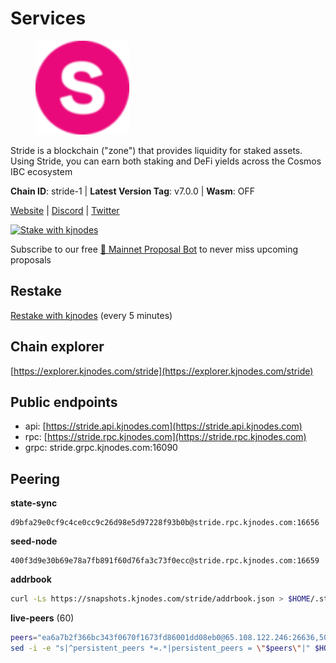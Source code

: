 # Services

<figure><img src="https://raw.githubusercontent.com/kj89/cosmos-images/main/logos/stride.png" width="150" alt=""><figcaption></figcaption></figure>

Stride is a blockchain ("zone") that provides liquidity for staked assets.  Using Stride, you can earn both staking and DeFi yields across the Cosmos IBC ecosystem

**Chain ID**: stride-1 | **Latest Version Tag**: v7.0.0 | **Wasm**: OFF

[Website](https://stride.zone) | [Discord](https://discord.gg/mzQZ8dAE7u) | [Twitter](https://twitter.com/stride_zone)

[![Stake with kjnodes](https://i.ibb.co/cr44Q8j/button-stake-with-kjnodes.png)](https://restake.app/stride/stridevaloper1j8gkhtllnp252l6g6zwzea30e7pvzqttr9768n)

Subscribe to our free [🤖 Mainnet Proposal Bot](https://t.me/kjnodes_proposal_bot) to never miss upcoming proposals

## Restake

[Restake with kjnodes](https://restake.app/stride/stridevaloper1j8gkhtllnp252l6g6zwzea30e7pvzqttr9768n) (every 5 minutes)
## Chain explorer
[https://explorer.kjnodes.com/stride](https://explorer.kjnodes.com/stride)

## Public endpoints

* api: [https://stride.api.kjnodes.com](https://stride.api.kjnodes.com)
* rpc: [https://stride.rpc.kjnodes.com](https://stride.rpc.kjnodes.com)
* grpc: stride.grpc.kjnodes.com:16090

## Peering

**state-sync**

```text
d9bfa29e0cf9c4ce0cc9c26d98e5d97228f93b0b@stride.rpc.kjnodes.com:16656
```

**seed-node**

```text
400f3d9e30b69e78a7fb891f60d76fa3c73f0ecc@stride.rpc.kjnodes.com:16659
```

**addrbook**
```bash
curl -Ls https://snapshots.kjnodes.com/stride/addrbook.json > $HOME/.stride/config/addrbook.json
```

**live-peers** (60)
```bash
peers="ea6a7b2f366bc343f0670f1673fd86001dd08eb0@65.108.122.246:26636,5093547fdf0430143ac66b4ee55d80e6542a6c10@217.174.247.163:26656,87a7a8cc67967d0ede5d68a1477c44a40a8705f7@108.165.178.242:26653,20f56a68a04eedc764b7e1b87b7032a50b9d4fe9@51.81.155.97:10456,d9bfa29e0cf9c4ce0cc9c26d98e5d97228f93b0b@65.109.88.38:16656,d36ac7580cc8907a00b0add8c3b047caea6df4ed@107.155.67.202:26636,04b797b5a56fb939a97a3c7d9c3230d09b85e8d7@93.189.30.118:26656,05eec003db41d7ff47a317ef59f83e31bdca23c3@78.107.234.44:26656,5383a21cf2d5e513aea2c3e430133f31aa2e5d00@138.201.32.103:26656,748d1362c37b6267393b9fbf5fbe1191e75e2539@65.109.52.178:26656,44e797771bff124693e63a8ec331d42873cf2ae2@95.217.202.49:35656,d77e7918b9f9e21ee60a8e03075ca3e5f7353912@162.55.4.253:26656,1483ddbd1ba369c01d5496877314ed1b09bd9cc3@65.21.189.221:12256,ade7d4d0009c7725ee991b8c40a7f646f76bf1e3@149.102.140.108:26656,e726816f42831689eab9378d5d577f1d06d25716@176.9.188.21:26656,9ee75491e354965d8bfd8434aa093f8613bc1dce@65.108.238.103:12256,e1b058e5cfa2b836ddaa496b10911da62dcf182e@138.201.8.248:26656,df43d9a9490495aa528431077b526eabeec46b52@95.217.197.100:26653,cc35475fe1f7c345af0ea8a692f3b4b41c8f12a2@116.202.36.240:10156,e821acdaf0c7a3c60ea3cd4eb4a98a62dad06f58@43.201.12.41:26656,6cceba286b498d4a1931f85e35ea0fa433373057@78.47.208.99:26656,89757803f40da51678451735445ad40d5b15e059@169.155.168.67:26656,a3f95b0b15c31a68a7535f6068c4e14b95e90dcf@65.109.92.240:21016,3a75e5c30eb6b7f56fe3dbcc968abc44db569389@65.108.202.143:26656,a757fc9ea95a7f643d392ec9fdaa31cbf06e76d9@195.3.221.21:12256,233e06cfa51d53e186afe032e848f5c9f5cd4a01@83.171.248.3:26656,6831d67983cf5ebcb44da01737ccd6ccbd15c08e@193.70.47.90:12256,82588f011491c6100d922d133f52fc23460b9231@135.181.67.235:26656,9854daeb5414cc415baaedc4cef000faf5e24f85@45.143.196.110:12256,bf9168fbcc7250c7c5b9d8080cd4eeee6e399913@95.214.53.214:26886,ed857708c330334e1e62751470d6ecddf0397459@65.109.69.59:12256,f60ab431d5e426e2d09cb76ba024a26a882826e5@34.173.31.167:26656,e3fa889e5d0ab82418231e2de462cd79dace1f47@65.108.201.167:31656,bf77a8579431d8525e88e5a9e8823db1144b1441@65.109.69.154:31656,8fff37214fb0ef622f1c09dccb22d6321e004c3e@109.123.242.163:50056,463b1dc6903455575079572fb23407be586f2a4b@185.16.39.37:26656,1ec2a654e00e22279ee50f13f074f2bce7218681@15.235.114.194:10156,005a2f2a92d5bbf5f9376a8d2bd8b1f7ec0e4bf2@35.224.198.112:26656,950da031d9536b9fbd0e9f0c70d65740d11d0111@192.118.76.199:26626,0198f6d3ebe7bed4d176558a2ce8d341531f3e7b@74.80.183.130:26653,8d7d0f32d53467c4d5e8871faf4ec58ea970fed2@157.90.179.182:26456,f8e2f80a8c58e6f53cc4940f5f1eac55c9067480@35.213.184.121:26656,a69704ad35dea3df36a169a823203bb1fec26f83@65.109.82.106:16656,0393c19b176d1cf8bc560c5a8fa990301deb1a7e@95.217.126.187:26656,d2247f7b919f0781c90ee61958d7044665a22d38@169.155.44.213:26656,cd680cc992983e5c8244b5529034a2e362e7a6d3@93.159.134.157:26656,18704d8ffb35d412adb3fb8eea62c894cf175e75@86.48.26.130:26656,fb24bc1de8c563e822897fba89bf150c602f3123@198.244.178.213:26656,2254e6968e5c7ebc98ef5b79b388502fa44e10e1@5.161.134.44:26656,471518432477e31ea348af246c0b54095d41352c@78.47.210.211:26656,3505b1ece40f94cab8f80cfe31f5106c028ccd05@185.193.17.40:12256,d056dcd5ac8dddb23e2962a5ade6ee51f9bfd785@162.19.89.8:10456,dfc62810eeaab86587b2975c79f3c12d4830652d@15.235.114.54:26656,d95477fd745d8a5e4b3d9052149d28a5dc447a88@35.206.158.54:26656,3fef899adcdeded56f6c69fe55c5da1624303367@163.172.101.208:4656,018d66466cfd907d5cc166ba3d5df8958c96e80a@149.56.36.205:26656,57bbce96dd84c0809f2ff1c9add9c972773544e4@50.19.73.241:26656,ebc272824924ea1a27ea3183dd0b9ba713494f83@185.16.39.158:26886,a7b4cf6f65138ba61518c2c45402da32dc8e28b7@88.99.164.158:21016,6856de6f0c70a850db2b58deb43d568fced4a524@165.227.208.6:26656"
sed -i -e "s|^persistent_peers *=.*|persistent_peers = \"$peers\"|" $HOME/.stride/config/config.toml
```

